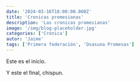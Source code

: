 ```yaml
---
date: '2024-03-16T18:00:00.000Z'
title: 'Cronicas promesianas'
description: 'Las cronicas promesianas'
image: '/img/blog-placeholder.jpg'
categories: ['Cronica']
autor: 'Jaime'
tags: ['Primera federación', 'Osasuna Promesas']
---
```


Este es el inicio.

Y este el final, chispun.
